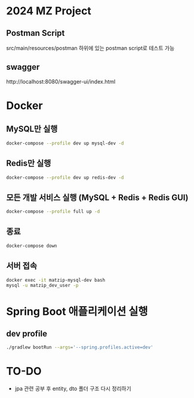 # 2024 MZ Project
## Postman Script
src/main/resources/postman 하위에 있는 postman script로 테스트 가능

## swagger
http://localhost:8080/swagger-ui/index.html

# Docker
## MySQL만 실행
```bash
docker-compose --profile dev up mysql-dev -d
```

## Redis만 실행
```bash
docker-compose --profile dev up redis-dev -d
```

## 모든 개발 서비스 실행 (MySQL + Redis + Redis GUI)
```bash
docker-compose --profile full up -d
```

## 종료
```bash
docker-compose down
```

## 서버 접속
```bash
docker exec -it matzip-mysql-dev bash
mysql -u matzip_dev_user -p
```

# Spring Boot 애플리케이션 실행
## dev profile
```bash
./gradlew bootRun --args='--spring.profiles.active=dev'
```

# TO-DO
- jpa 관련 공부 후 entity, dto 폴더 구조 다시 정리하기
